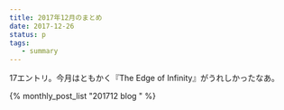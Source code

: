 ```yaml
---
title: 2017年12月のまとめ
date: 2017-12-26
status: p
tags:
   - summary
---
```


17エントリ。今月はともかく『The Edge of Infinity』がうれしかったなあ。

{% monthly_post_list "201712 blog " %}

